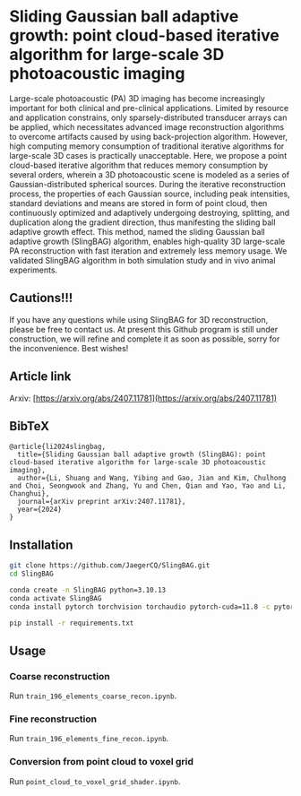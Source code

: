 # Sliding Gaussian ball adaptive growth: point cloud-based iterative algorithm for large-scale 3D photoacoustic imaging

Large-scale photoacoustic (PA) 3D imaging has become increasingly important for both clinical and pre-clinical applications. Limited by resource and application constrains, only sparsely-distributed transducer arrays can be applied, which necessitates advanced image reconstruction algorithms to overcome artifacts caused by using back-projection algorithm. However, high computing memory consumption of traditional iterative algorithms for large-scale 3D cases is practically unacceptable. Here, we propose a point cloud-based iterative algorithm that reduces memory consumption by several orders, wherein a 3D photoacoustic scene is modeled as a series of Gaussian-distributed spherical sources. During the iterative reconstruction process, the properties of each Gaussian source, including peak intensities, standard deviations and means are stored in form of point cloud, then continuously optimized and adaptively undergoing destroying, splitting, and duplication along the gradient direction, thus manifesting the sliding ball adaptive growth effect. This method, named the sliding Gaussian ball adaptive growth (SlingBAG) algorithm, enables high-quality 3D large-scale PA reconstruction with fast iteration and extremely less memory usage. We validated SlingBAG algorithm in both simulation study and in vivo animal experiments.

## Cautions!!!

If you have any questions while using SlingBAG for 3D reconstruction, please be free to contact us. At present this Github program is still under construction, we will refine and complete it as soon as possible, sorry for the inconvenience. Best wishes!

## Article link

Arxiv: [https://arxiv.org/abs/2407.11781](https://arxiv.org/abs/2407.11781)

## BibTeX
```
@article{li2024slingbag,   
  title={Sliding Gaussian ball adaptive growth (SlingBAG): point cloud-based iterative algorithm for large-scale 3D photoacoustic imaging},   
  author={Li, Shuang and Wang, Yibing and Gao, Jian and Kim, Chulhong and Choi, Seongwook and Zhang, Yu and Chen, Qian and Yao, Yao and Li, Changhui},  
  journal={arXiv preprint arXiv:2407.11781},   
  year={2024}   
}
```

## Installation

```bash
git clone https://github.com/JaegerCQ/SlingBAG.git
cd SlingBAG
```

```bash
conda create -n SlingBAG python=3.10.13
conda activate SlingBAG
conda install pytorch torchvision torchaudio pytorch-cuda=11.8 -c pytorch -c nvidia
```

```bash
pip install -r requirements.txt
```

## Usage

### Coarse reconstruction
Run `train_196_elements_coarse_recon.ipynb`.

### Fine reconstruction
Run `train_196_elements_fine_recon.ipynb`.

### Conversion from point cloud to voxel grid
Run `point_cloud_to_voxel_grid_shader.ipynb`.

